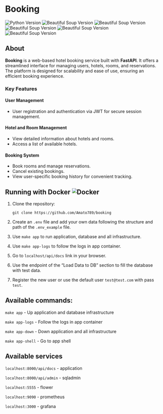 <h1>Booking</h1>
<p align="left">
   <img src="https://img.shields.io/badge/Python-3.12.4-blue" alt="Python Version">
   <img src="https://img.shields.io/badge/FastAPI-0.112.0-yellow" alt="Beautiful Soup Version">
   <img src="https://img.shields.io/badge/SQLAlchemy-2.0.31-green" alt="Beautiful Soup Version">
   <img src="https://img.shields.io/badge/Alembic-1.13.2-green" alt="Beautiful Soup Version">
   <img src="https://img.shields.io/badge/Celery-5.4.0-green" alt="Beautiful Soup Version">
   <img src="https://img.shields.io/badge/Flower-2.0.1-green" alt="Beautiful Soup Version">
</p>

## About

**Booking** is a web-based hotel booking service built with **FastAPI**. It offers a streamlined interface for managing users, hotels, rooms, and reservations. The platform is designed for scalability and ease of use, ensuring an efficient booking experience.

### Key Features

#### User Management
- User registration and authentication via JWT for secure session management.

#### Hotel and Room Management
- View detailed information about hotels and rooms.
- Access a list of available hotels.

#### Booking System
- Book rooms and manage reservations.
- Cancel existing bookings.
- View user-specific booking history for convenient tracking.


## Running with Docker ![Docker](https://img.shields.io/badge/docker-2496ED?style=for-the-badge&logo=docker&logoColor=white)

1. Clone the repository:

   `git clone https://github.com/Amato789/booking`

2. Create an `.env` file and add your own data following the structure and path of the `.env_example` file.
3. Use `make app` to run application, database and all infrastructure.
4. Use `make app-logs` to follow the logs in app container.
5. Go to `localhost/api/docs` link in your browser.
6. Use the endpoint of the “Load Data to DB” section to fill the database with test data.
7. Register the new user or use the default user `test@test.com` with pass `test`.


## Available commands:

`make app` - Up application and database infrastructure

`make app-logs` - Follow the logs in app container

`make app-down` - Down application and all infrastructure

`make app-shell` - Go to app shell

## Available services
`localhost:8000/api/docs` - application

`localhost:8000/api/admin` - sqladmin

`localhost:5555` - flower

`localhost:9090` - prometheus

`localhost:3000` - grafana